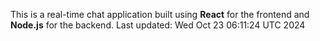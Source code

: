 This is a real-time chat application built using **React** for the frontend and **Node.js** for the backend.
Last updated: Wed Oct 23 06:11:24 UTC 2024

